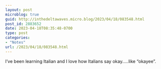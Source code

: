 ```yaml
---
layout: post
microblog: true
guid: http://inthedeltawaves.micro.blog/2023/04/18/083548.html
post_id: 2883652
date: 2023-04-18T08:35:48-0700
type: post
categories:
- "Notes"
url: /2023/04/18/083548.html
---
```

<p>I’ve been learning Italian and I love how Italians say okay…..like “okayee”.</p>

